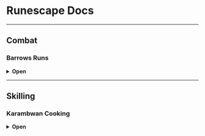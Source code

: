 # Runescape Docs

---

## Combat

### Barrows Runs
<details>
<summary><strong>Open</strong></summary>

#### Volgorde
1. **Dharok** — Melee Pray — Magic  
2. **Karil** — Ranged Pray — Magic  
3. **Guthan** — Melee Pray — Magic  
4. **Ahrim** — Mage Pray — Melee  
   - Magic gear swap  
   - Als Karil in Catacombs: ga naar Ahrim met Mage Pray  
5. **Torag** — Melee Pray — Magic  
6. **Verac** — Melee Pray — Magic  

#### Catacombs
- Skip tot laatste  
- 2× Skeleton  
- 1× Worm

#### Gear
- Max Defend Gear  
- D'Hide set  
- Air Staff

#### Teleports
- Shades of Mort'ton minigame TP  
- Dramen Staff → Cape → BKR → Boaty

</details>

---

## Skilling

### Karambwan Cooking
<details>
<summary><strong>Open</strong></summary>

#### Routes
- **Karambwanji** — CKR  
- **Karambwan** — DKP  
- **Banken** — DJR  

#### Karambwanji vangen
- Met fishing net naar CKR

#### Karambwan vangen
- Met fish barrel naar DKP  
- Banken bij DJR

</details>
